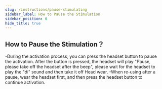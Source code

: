 ```yaml
---
slug: /instructions/pause-stimulating
sidebar_label: How to Pause the Stimulation
sidebar_position: 6
hide_title: true
---
```


## How to Pause the Stimulation？

-During the activation process, you can press the headset button to pause the activation. After the button is pressed, the headset will play "Pause, please take off the headset after the beep", please wait for the headset to play the "di" sound and then take it off Head wear.
-When re-using after a pause, wear the headset first, and then press the headset button to continue activation.